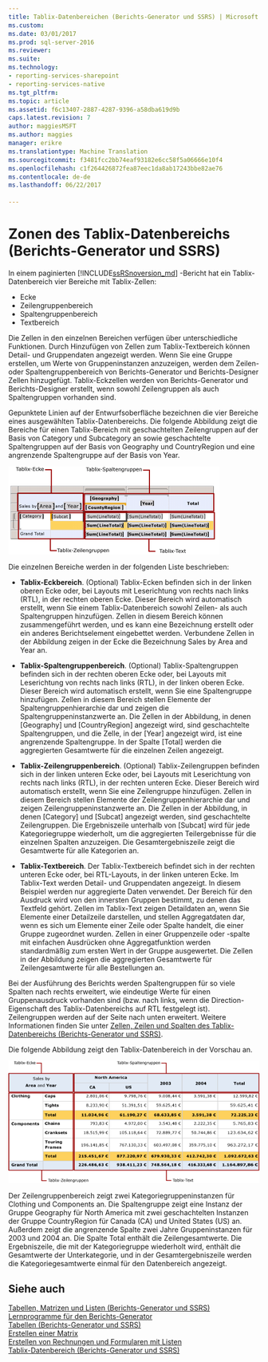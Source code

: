 ```yaml
---
title: Tablix-Datenbereichen (Berichts-Generator und SSRS) | Microsoft Docs
ms.custom: 
ms.date: 03/01/2017
ms.prod: sql-server-2016
ms.reviewer: 
ms.suite: 
ms.technology:
- reporting-services-sharepoint
- reporting-services-native
ms.tgt_pltfrm: 
ms.topic: article
ms.assetid: f6c13407-2887-4287-9396-a58dba619d9b
caps.latest.revision: 7
author: maggiesMSFT
ms.author: maggies
manager: erikre
ms.translationtype: Machine Translation
ms.sourcegitcommit: f3481fcc2bb74eaf93182e6cc58f5a06666e10f4
ms.openlocfilehash: c1f264426872fea87eec1da8ab17243bbe82ae76
ms.contentlocale: de-de
ms.lasthandoff: 06/22/2017

---
```

# <a name="tablix-data-region-areas-report-builder-and-ssrs"></a>Zonen des Tablix-Datenbereichs (Berichts-Generator und SSRS)
 In einem paginierten [!INCLUDE[ssRSnoversion_md](../../includes/ssrsnoversion-md.md)] -Bericht hat ein Tablix-Datenbereich vier Bereiche mit Tablix-Zellen:   
* Ecke  
* Zeilengruppenbereich  
* Spaltengruppenbereich  
* Textbereich   
  
Die Zellen in den einzelnen Bereichen verfügen über unterschiedliche Funktionen. Durch Hinzufügen von Zellen zum Tablix-Textbereich können Detail- und Gruppendaten angezeigt werden. Wenn Sie eine Gruppe erstellen, um Werte von Gruppeninstanzen anzuzeigen, werden dem Zeilen- oder Spaltengruppenbereich von Berichts-Generator und Berichts-Designer Zellen hinzugefügt. Tablix-Eckzellen werden von Berichts-Generator und Berichts-Designer erstellt, wenn sowohl Zeilengruppen als auch Spaltengruppen vorhanden sind.  
  
Gepunktete Linien auf der Entwurfsoberfläche bezeichnen die vier Bereiche eines ausgewählten Tablix-Datenbereichs. Die folgende Abbildung zeigt die Bereiche für einen Tablix-Bereich mit geschachtelten Zeilengruppen auf der Basis von Category und Subcategory an sowie geschachtelte Spaltengruppen auf der Basis von Geography und CountryRegion und eine angrenzende Spaltengruppe auf der Basis von Year.  
  
 ![Tablix data region areas](../../reporting-services/report-design/media/rs-tablixareas.gif "Tablix data region areas")  
  
 Die einzelnen Bereiche werden in der folgenden Liste beschrieben:  
  
-   **Tablix-Eckbereich**. (Optional) Tablix-Ecken befinden sich in der linken oberen Ecke oder, bei Layouts mit Leserichtung von rechts nach links (RTL), in der rechten oberen Ecke. Dieser Bereich wird automatisch erstellt, wenn Sie einem Tablix-Datenbereich sowohl Zeilen- als auch Spaltengruppen hinzufügen. Zellen in diesem Bereich können zusammengeführt werden, und es kann eine Bezeichnung erstellt oder ein anderes Berichtselement eingebettet werden. Verbundene Zellen in der Abbildung zeigen in der Ecke die Bezeichnung Sales by Area and Year an.  
  
-   **Tablix-Spaltengruppenbereich**. (Optional) Tablix-Spaltengruppen befinden sich in der rechten oberen Ecke oder, bei Layouts mit Leserichtung von rechts nach links (RTL), in der linken oberen Ecke. Dieser Bereich wird automatisch erstellt, wenn Sie eine Spaltengruppe hinzufügen. Zellen in diesem Bereich stellen Elemente der Spaltengruppenhierarchie dar und zeigen die Spaltengruppeninstanzwerte an. Die Zellen in der Abbildung, in denen [Geography] und [CountryRegion] angezeigt wird, sind geschachtelte Spaltengruppen, und die Zelle, in der [Year] angezeigt wird, ist eine angrenzende Spaltengruppe. In der Spalte [Total] werden die aggregierten Gesamtwerte für die einzelnen Zeilen angezeigt.  
  
-   **Tablix-Zeilengruppenbereich**. (Optional) Tablix-Zeilengruppen befinden sich in der linken unteren Ecke oder, bei Layouts mit Leserichtung von rechts nach links (RTL), in der rechten unteren Ecke. Dieser Bereich wird automatisch erstellt, wenn Sie eine Zeilengruppe hinzufügen. Zellen in diesem Bereich stellen Elemente der Zeilengruppenhierarchie dar und zeigen Zeilengruppeninstanzwerte an. Die Zellen in der Abbildung, in denen [Category] und [Subcat] angezeigt werden, sind geschachtelte Zeilengruppen. Die Ergebniszeile unterhalb von [Subcat] wird für jede Kategoriegruppe wiederholt, um die aggregierten Teilergebnisse für die einzelnen Spalten anzuzeigen. Die Gesamtergebniszeile zeigt die Gesamtwerte für alle Kategorien an.  
  
-   **Tablix-Textbereich**. Der Tablix-Textbereich befindet sich in der rechten unteren Ecke oder, bei RTL-Layouts, in der linken unteren Ecke. Im Tablix-Text werden Detail- und Gruppendaten angezeigt. In diesem Beispiel werden nur aggregierte Daten verwendet. Der Bereich für den Ausdruck wird von den innersten Gruppen bestimmt, zu denen das Textfeld gehört. Zellen im Tablix-Text zeigen Detaildaten an, wenn Sie Elemente einer Detailzeile darstellen, und stellen Aggregatdaten dar, wenn es sich um Elemente einer Zeile oder Spalte handelt, die einer Gruppe zugeordnet wurden. Zellen in einer Gruppenzeile oder -spalte mit einfachen Ausdrücken ohne Aggregatfunktion werden standardmäßig zum ersten Wert in der Gruppe ausgewertet. Die Zellen in der Abbildung zeigen die aggregierten Gesamtwerte für Zeilengesamtwerte für alle Bestellungen an.  
  
 Bei der Ausführung des Berichts werden Spaltengruppen für so viele Spalten nach rechts erweitert, wie eindeutige Werte für einen Gruppenausdruck vorhanden sind (bzw. nach links, wenn die Direction-Eigenschaft des Tablix-Datenbereichs auf RTL festgelegt ist). Zeilengruppen werden auf der Seite nach unten erweitert. Weitere Informationen finden Sie unter [Zellen, Zeilen und Spalten des Tablix-Datenbereichs &#40;Berichts-Generator und SSRS&#41;](../../reporting-services/report-design/tablix-data-region-cells-rows-and-columns-report-builder-and-ssrs.md).  
  
 Die folgende Abbildung zeigt den Tablix-Datenbereich in der Vorschau an.  
  
 ![Vorschau, Tablix-Ecke, Zeilen- & Spaltengruppen, Text](../../reporting-services/report-design/media/rs-tablixareaspreview.gif "Vorschau, Tablix-Ecke, Zeilen- & Spaltengruppen, Text")  
  
 Der Zeilengruppenbereich zeigt zwei Kategoriegruppeninstanzen für Clothing und Components an. Die Spaltengruppe zeigt eine Instanz der Gruppe Geography für North America mit zwei geschachtelten Instanzen der Gruppe CountryRegion für Canada (CA) und United States (US) an. Außerdem zeigt die angrenzende Spalte zwei Jahre Gruppeninstanzen für 2003 und 2004 an. Die Spalte Total enthält die Zeilengesamtwerte. Die Ergebniszeile, die mit der Kategoriegruppe wiederholt wird, enthält die Gesamtwerte der Unterkategorie, und in der Gesamtergebniszeile werden die Kategoriegesamtwerte einmal für den Datenbereich angezeigt.  
  
## <a name="see-also"></a>Siehe auch  
 [Tabellen, Matrizen und Listen &#40;Berichts-Generator und SSRS&#41;](../../reporting-services/report-design/tables-matrices-and-lists-report-builder-and-ssrs.md)   
 [Lernprogramme für den Berichts-Generator](../../reporting-services/report-builder-tutorials.md)   
 [Tabellen &#40;Berichts-Generator und SSRS&#41;](../../reporting-services/report-design/tables-report-builder-and-ssrs.md)   
 [Erstellen einer Matrix](../../reporting-services/report-design/create-a-matrix-report-builder-and-ssrs.md)   
 [Erstellen von Rechnungen und Formularen mit Listen](../../reporting-services/report-design/create-invoices-and-forms-with-lists-report-builder-and-ssrs.md)   
 [Tablix-Datenbereich &#40;Berichts-Generator und SSRS&#41;](../../reporting-services/report-design/tablix-data-region-report-builder-and-ssrs.md)  
  
  
